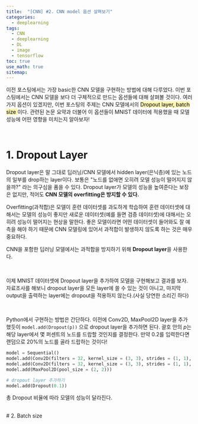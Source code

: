 ```yaml
---
title:  "[CNN] #2. CNN model 옵션 살펴보기"
categories:
  - deeplearning
tags:
  - CNN
  - deeplearning
  - DL
  - image
  - tensorflow
toc: true
use_math: true
sitemap: 
---
```


이전 포스팅에서는 가장 basic한 CNN 모델을 구현하는 방법에 대해 다루었다. 이번 포스팅에서는 CNN 모델을 보다 더 구체적으로 만드는 옵션들에 대해 살펴볼 것이다. 여러가지 옵션이 있겠지만,
이번 포스팅의 주제는 CNN 모델에서의  <mark style='background-color: #fff5b1'> Dropout layer, batch size </mark> 이다. 관련된 논문 요약과 더불어 이 옵션들이 MNIST 데이터에 적용했을 때 모델 성능에 어떤 영향을 미치는지 알아보자!

<br>

# 1. Dropout Layer
Dropout layer은 말 그대로 딥러닝/CNN 모델에서 hidden layer(은닉층)에 있는 노드의 일부를 drop하는 layer이다. 보통은 "노드를 없애면 오히려 모델 성능이 떨어지지 않을까?" 라는 의구심을 품을 수 있다. Dropout layer가 모델의 성능을 높여준다는 보장은 없지만, 적어도 **CNN 모델의 overfitting은 방지할 수 있다.**

Overfitting(과적합)은 모델이 훈련 데이터셋를 과도하게 학습하여 훈련 데이터셋에 대해서는 모델의 성능이 좋지만 새로운 데이터셋(예를 들면 검증 데이터셋)에 대해서는 오히려 성능이 떨어지는 현상을 말한다. 좋은 모델이라면 어떤 데이터셋이 들어와도 잘 예측을 해야 하기 때문에 CNN 모델링에 있어서 과적합이 발생하지 않도록 하는 것은 매우 중요하다.

CNN을 포함한 딥러닝 모델에서는 과적합을 방지하기 위해 **Dropout layer**을 사용한다. 



<br>

이제 MNIST 데이터셋에 Dropout layer을 추가하여 모델을 구현해보고 결과를 보자. 자료조사를 해보니 dropout layer을 모든 layer에 쓸 수 있는 것이 아니고, 마지막 output을 출력하는 layer에는 dropout을 적용하지 않는다.(사실 당연한 소리긴 하다) 

<br>

Python에서 구현하는 방법은 간단하다. 이전에 Conv2D, MaxPool2D layer을 추가했듯이 `model.add(Dropout(p))` 으로 dropout layer을 추가하면 된다. 괄호 안의 $p$는 해당 layer에서 몇 퍼센트의 노드를 드랍할 것인지를 결정한다. 만약 0.2를 입력한다면 랜덤으로 20%의 노드를 골라 드랍하는 것이다!

```python
model = Sequential()
model.add(Conv2D(filters = 32, kernel_size = (3, 3), strides = (1, 1), padding = 'Same', activation = 'relu', input_shape = (28, 28, 1)))
model.add(Conv2D(filters = 32, kernel_size = (3, 3), strides = (1, 1), padding = 'Same', activation = 'relu'))
model.add(MaxPool2D(pool_size = (2, 2)))

# dropout layer 추가하기
model.add(Dropout(0.1))
```

총 Dropout 비율에 따라 모델의 성능이 달라진다.

<br>
# 2. Batch size
